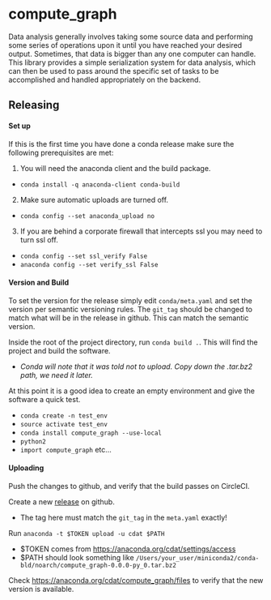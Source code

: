 # compute_graph

Data analysis generally involves taking some source data and performing some series of operations upon it until you have reached your desired output. Sometimes, that data is bigger than any one computer can handle. This library provides a simple serialization system for data analysis, which can then be used to pass around the specific set of tasks to be accomplished and handled appropriately on the backend.

## Releasing

#### Set up

If this is the first time you have done a conda release make sure the following prerequisites are met:
1. You will need the anaconda client and the build package.
  * `conda install -q anaconda-client conda-build`
2. Make sure automatic uploads are turned off. 
  * `conda config --set anaconda_upload no`
3. If you are behind a corporate firewall that intercepts ssl you may need to turn ssl off. 
  * `conda config --set ssl_verify False`
  * `anaconda config --set verify_ssl False`
  
#### Version and Build

To set the version for the release simply edit `conda/meta.yaml` and set the version per semantic versioning rules.
The `git_tag` should be changed to match what will be in the release in github. This can match the semantic version.

Inside the root of the project directory, run `conda build .`. This will find the project and build the software.
  * _Conda will note that it was told not to upload. Copy down the .tar.bz2 path, we need it later._
  
At this point it is a good idea to create an empty environment and give the software a quick test.
  * `conda create -n test_env`
  * `source activate test_env`
  * `conda install compute_graph --use-local`
  * `python2`
  * `import compute_graph` etc...
  
#### Uploading

Push the changes to github, and verify that the build passes on CircleCI.

Create a new [release](https://github.com/CDAT/compute_graph/releases) on github.
  * The tag here must match the `git_tag` in the `meta.yaml` exactly!

Run `anaconda -t $TOKEN upload -u cdat $PATH`
  * $TOKEN comes from https://anaconda.org/cdat/settings/access
  * $PATH should look something like `/Users/your_user/miniconda2/conda-bld/noarch/compute_graph-0.0.0-py_0.tar.bz2`
  
Check https://anaconda.org/cdat/compute_graph/files to verify that the new version is available.
